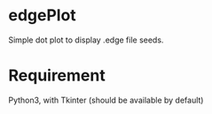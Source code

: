 # edgePlot
Simple dot plot to display .edge file seeds.

 # Requirement
 
Python3, with Tkinter (should be available by default)
